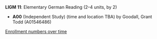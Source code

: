 **LIGM 11**: Elementary German Reading (2–4 units, by 2)

- **A00** (Independent Study) (time and location TBA) by Goodall, Grant Todd (A01546486)

[Enrollment numbers over time](./LIGM11.tsv)
